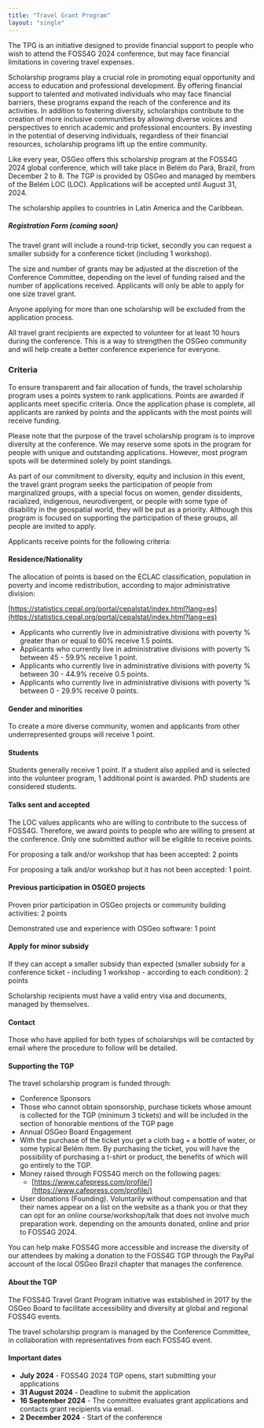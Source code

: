 ```yaml
---
title: "Travel Grant Program"
layout: "single"
---
```


The TPG is an initiative designed to provide financial support to people who wish to attend the FOSS4G 2024 conference, but may face financial limitations in covering travel expenses.

Scholarship programs play a crucial role in promoting equal opportunity and access to education and professional development. By offering financial support to talented and motivated individuals who may face financial barriers, these programs expand the reach of the conference and its activities. In addition to fostering diversity, scholarships contribute to the creation of more inclusive communities by allowing diverse voices and perspectives to enrich academic and professional encounters. By investing in the potential of deserving individuals, regardless of their financial resources, scholarship programs lift up the entire community.

Like every year, OSGeo offers this scholarship program at the FOSS4G 2024 global conference, which will take place in Belém do Pará, Brazil, from December 2 to 8.
The TGP is provided by OSGeo and managed by members of the Belém LOC (LOC). Applications will be accepted until August 31, 2024.

The scholarship applies to countries in Latin America and the Caribbean.

##### **Registration Form (coming soon)**

The travel grant will include a round-trip ticket, secondly you can request a smaller subsidy for a conference ticket (including 1 workshop).

The size and number of grants may be adjusted at the discretion of the Conference Committee, depending on the level of funding raised and the number of applications received. Applicants will only be able to apply for one size travel grant.

Anyone applying for more than one scholarship will be excluded from the application process.

All travel grant recipients are expected to volunteer for at least 10 hours during the conference. This is a way to strengthen the OSGeo community and will help create a better conference experience for everyone.

### Criteria

To ensure transparent and fair allocation of funds, the travel scholarship program uses a points system to rank applications. Points are awarded if applicants meet specific criteria. Once the application phase is complete, all applicants are ranked by points and the applicants with the most points will receive funding.

Please note that the purpose of the travel scholarship program is to improve diversity at the conference. We may reserve some spots in the program for people with unique and outstanding applications. However, most program spots will be determined solely by point standings.

As part of our commitment to diversity, equity and inclusion in this event, the travel grant program seeks the participation of people from marginalized groups, with a special focus on women, gender dissidents, racialized, indigenous, neurodivergent, or people with some type of disability in the geospatial world, they will be put as a priority. Although this program is focused on supporting the participation of these groups, all people are invited to apply.

Applicants receive points for the following criteria:

#### Residence/Nationality

The allocation of points is based on the ECLAC classification, population in poverty and income redistribution, according to major administrative division:

[https://statistics.cepal.org/portal/cepalstat/index.html?lang=es](https://statistics.cepal.org/portal/cepalstat/index.html?lang=es)

- Applicants who currently live in administrative divisions with poverty % greater than or equal to 60% receive 1.5 points.
- Applicants who currently live in administrative divisions with poverty % between 45 - 59.9% receive 1 point.
- Applicants who currently live in administrative divisions with poverty % between 30 - 44.9% receive 0.5 points.
- Applicants who currently live in administrative divisions with poverty % between 0 - 29.9% receive 0 points.

#### Gender and minorities

To create a more diverse community, women and applicants from other underrepresented groups will receive 1 point.

#### Students

Students generally receive 1 point. If a student also applied and is selected into the volunteer program, 1 additional point is awarded. PhD students are considered students.

#### Talks sent and accepted

The LOC values ​​applicants who are willing to contribute to the success of FOSS4G. Therefore, we award points to people who are willing to present at the conference. Only one submitted author will be eligible to receive points.

For proposing a talk and/or workshop that has been accepted: 2 points

For proposing a talk and/or workshop but it has not been accepted: 1 point.

#### Previous participation in OSGEO projects

Proven prior participation in OSGeo projects or community building activities: 2 points

Demonstrated use and experience with OSGeo software: 1 point

#### Apply for minor subsidy

If they can accept a smaller subsidy than expected (smaller subsidy for a conference ticket - including 1 workshop - according to each condition): 2 points

Scholarship recipients must have a valid entry visa and documents, managed by themselves.

#### Contact

Those who have applied for both types of scholarships will be contacted by email where the procedure to follow will be detailed.

#### Supporting the TGP

The travel scholarship program is funded through:

- Conference Sponsors
- Those who cannot obtain sponsorship, purchase tickets whose amount is collected for the TGP (minimum 3 tickets) and will be included in the section of honorable mentions of the TGP page
- Annual OSGeo Board Engagement
- With the purchase of the ticket you get a cloth bag + a bottle of water, or some typical Belém item. By purchasing the ticket, you will have the possibility of purchasing a t-shirt or product, the benefits of which will go entirely to the TGP.
- Money raised through FOSS4G merch on the following pages:
  - [https://www.cafepress.com/profile/](https://www.cafepress.com/profile/)
- User donations (Founding). Voluntarily without compensation and that their names appear on a list on the website as a thank you or that they can opt for an online course/workshop/talk that does not involve much preparation work. depending on the amounts donated, online and prior to FOSS4G 2024.

You can help make FOSS4G more accessible and increase the diversity of our attendees by making a donation to the FOSS4G TGP through the PayPal account of the local OSGeo Brazil chapter that manages the conference.

#### About the TGP

The FOSS4G Travel Grant Program initiative was established in 2017 by the OSGeo Board to facilitate accessibility and diversity at global and regional FOSS4G events.

The travel scholarship program is managed by the Conference Committee, in collaboration with representatives from each FOSS4G event.


#### Important dates

- **July 2024** - FOSS4G 2024 TGP opens, start submitting your applications
- **31 August 2024** - Deadline to submit the application
- **16 September 2024** - The committee evaluates grant applications and contacts grant recipients via email.
- **2 December 2024** - Start of the conference
